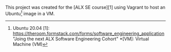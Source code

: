 This project was created for the [ALX SE course][1] using Vagrant to host an Ubuntu[^1] image in a VM.

[^1]: Ubuntu 20.04
[1]:  https://theroom.formstack.com/forms/software_engineering_application "Joing the next ALX Software Engineering Cohort"
*[VM]: Virtual Machine (VM)
